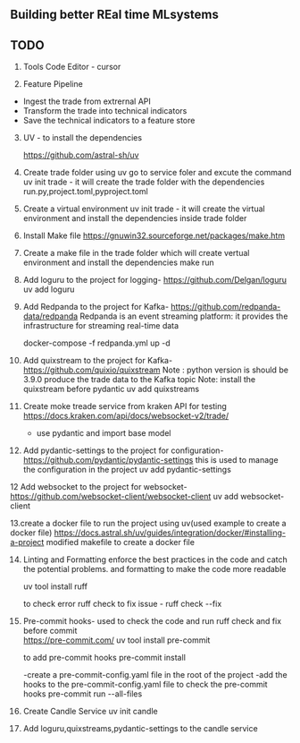 ## Building better REal time MLsystems

## TODO

 1. Tools
    Code Editor -  cursor

2. Feature Pipeline
  - Ingest the trade from extrernal API
  - Transform the trade into technical indicators
  - Save the technical indicators to a feature store


3. UV - to install the dependencies

   https://github.com/astral-sh/uv  

4. Create trade folder using uv
     go to service foler and excute the command
      uv init trade - it will create the trade folder with the dependencies run.py,project.toml,pyproject.toml
   

5. Create a virtual environment
     uv init trade  - it will create the virtual environment and install the dependencies inside trade folder

5. Install Make file
   https://gnuwin32.sourceforge.net/packages/make.htm

6. Create a make file in the trade folder which will create vertual environment and install the dependencies
      make run

7. Add loguru to the project for logging- https://github.com/Delgan/loguru
    uv add loguru

8. Add Redpanda to the project for Kafka- https://github.com/redpanda-data/redpanda
   Redpanda is an event streaming platform: it provides the infrastructure for streaming real-time data
     
     docker-compose -f redpanda.yml  up -d

9. Add quixstream to the project for Kafka- https://github.com/quixio/quixstream
   Note : python version is should be 3.9.0
   produce the trade data to the Kafka topic
   Note: install the quixstream before pydantic
    uv add quixstreams

10. Create moke treade service from kraken API for testing
     https://docs.kraken.com/api/docs/websocket-v2/trade/

     - use pydantic and import base model



11. Add pydantic-settings to the project for configuration- https://github.com/pydantic/pydantic-settings
    this is used to manage the configuration in the project
    uv add pydantic-settings 

12 Add websocket to the project for websocket- https://github.com/websocket-client/websocket-client
   uv add websocket-client

13.create a docker file to run the project using uv(used example to create a docker file)
   https://docs.astral.sh/uv/guides/integration/docker/#installing-a-project
    modified makefile to create a docker file



14. Linting and Formatting
     enforce the best practices in the code and catch the potential problems. and formatting to make the code more readable 
     
     uv tool install ruff

     to check error
      ruff check
      to fix issue - ruff check --fix

15. Pre-commit hooks- used to check the code and run ruff check and fix before commit  
      https://pre-commit.com/
      uv tool install pre-commit

      to add pre-commit hooks
      pre-commit install

      -create a pre-commit-config.yaml file in the root of the project
      -add the hooks to the pre-commit-config.yaml file
      to check the pre-commit hooks
      pre-commit run --all-files

16. Create Candle Service
     uv init candle
17. Add loguru,quixstreams,pydantic-settings to the candle service
